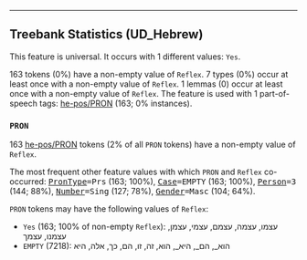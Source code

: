 

--------------------------------------------------------------------------------

## Treebank Statistics (UD_Hebrew)

This feature is universal.
It occurs with 1 different values: `Yes`.

163 tokens (0%) have a non-empty value of `Reflex`.
7 types (0%) occur at least once with a non-empty value of `Reflex`.
1 lemmas (0) occur at least once with a non-empty value of `Reflex`.
The feature is used with 1 part-of-speech tags: [he-pos/PRON]() (163; 0% instances).

### `PRON`

163 [he-pos/PRON]() tokens (2% of all `PRON` tokens) have a non-empty value of `Reflex`.

The most frequent other feature values with which `PRON` and `Reflex` co-occurred: <tt><a href="PronType.html">PronType</a>=Prs</tt> (163; 100%), <tt><a href="Case.html">Case</a>=EMPTY</tt> (163; 100%), <tt><a href="Person.html">Person</a>=3</tt> (144; 88%), <tt><a href="Number.html">Number</a>=Sing</tt> (127; 78%), <tt><a href="Gender.html">Gender</a>=Masc</tt> (104; 64%).

`PRON` tokens may have the following values of `Reflex`:

* `Yes` (163; 100% of non-empty `Reflex`): עצמו, עצמה, עצמם, עצמי, עצמן, עצמנו, עצמך
* `EMPTY` (7218): הוא_, הם_, היא_, הוא, זה, זו, הם, כך, אלה, היא

